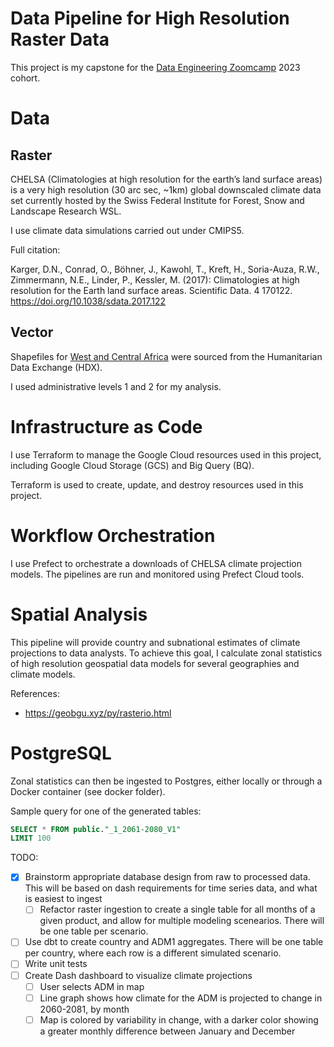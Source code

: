 # Data Pipeline for High Resolution Raster Data

This project is my capstone for the [Data Engineering Zoomcamp](https://github.com/DataTalksClub/data-engineering-zoomcamp) 2023 cohort.

# Data

## Raster

CHELSA (Climatologies at high resolution for the earth’s land surface areas) is a very high resolution (30 arc sec, ~1km) global downscaled climate data set currently hosted by the Swiss Federal Institute for Forest, Snow and Landscape Research WSL.

I use climate data simulations carried out under CMIPS5.

Full citation:

 Karger, D.N., Conrad, O., Böhner, J., Kawohl, T., Kreft, H., Soria-Auza, R.W., Zimmermann, N.E., Linder, P., Kessler, M. (2017): Climatologies at high resolution for the Earth land surface areas. Scientific Data. 4 170122. https://doi.org/10.1038/sdata.2017.122

 ## Vector

Shapefiles for [West and Central Africa](https://data.humdata.org/dataset/west-and-central-africa-administrative-boundaries-levels) were sourced from the Humanitarian Data Exchange (HDX).

I used administrative levels 1 and 2 for my analysis.

# Infrastructure as Code

I use Terraform to manage the Google Cloud resources used in this project, including Google Cloud Storage (GCS) and Big Query (BQ).

Terraform is used to create, update, and destroy resources used in this project.

# Workflow Orchestration

I use Prefect to orchestrate a downloads of CHELSA climate projection models. The pipelines are run and monitored using Prefect Cloud tools.

# Spatial Analysis

This pipeline will provide country and subnational estimates of climate projections to data analysts. To achieve this goal, I calculate zonal statistics of high resolution geospatial data models for several geographies and climate models.

References: 
* https://geobgu.xyz/py/rasterio.html

# PostgreSQL

Zonal statistics can then be ingested to Postgres, either locally or through a Docker container (see docker folder).

Sample query for one of the generated tables:

```SQL
SELECT * FROM public."_1_2061-2080_V1"
LIMIT 100
```

TODO:
- [X] Brainstorm appropriate database design from raw to processed data. This will be based on dash requirements for time series data, and what is easiest to ingest
  - [ ] Refactor raster ingestion to create a single table for all months of a given product, and allow for multiple modeling scenearios. There will be one table per scenario.
- [ ] Use dbt to create country and ADM1 aggregates. There will be one table per country, where each row is a different simulated scenario.
- [ ] Write unit tests
- [ ] Create Dash dashboard to visualize climate projections
  - [ ] User selects ADM in map
  - [ ] Line graph shows how climate for the ADM is projected to change in 2060-2081, by month
  - [ ] Map is colored by variability in change, with a darker color showing a greater monthly difference between January and December
